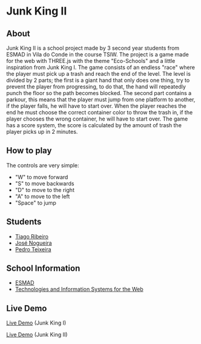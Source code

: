 # Junk King II

## About

Junk King II is a school project made by 3 second year students from ESMAD in Vila do Conde in the course TSIW. The project is a game made for the web with THREE.js with the theme "Eco-Schools" and a little inspiration from Junk King I. The game consists of an endless "race" where the player must pick up a trash and reach the end of the level. The level is divided by 2 parts; the first is a giant hand that only does one thing, try to prevent the player from progressing, to do that, the hand will repeatedly punch the floor so the path becomes blocked. The second part contains a parkour, this means that the player must jump from one platform to another, if the player falls, he will have to start over. When the player reaches the end he must choose the correct container color to throw the trash in, if the player chooses the wrong container, he will have to start over. The game has a score system, the score is calculated by the amount of trash the player picks up in 2 minutes.

## How to play

The controls are very simple:

- "W" to move forward
- "S" to move backwards
- "D" to move to the right
- "A" to move to the left
- "Space" to jump

## Students

- [Tiago Ribeiro](https://github.com/TiagoRibeiro25)
- [José Nogueira](https://github.com/JoseNogueira13)
- [Pedro Teixeira](https://github.com/pedromst2000)

## School Information

- [ESMAD](https://www.esmad.ipp.pt/)
- [Technologies and Information Systems for the Web](https://www.esmad.ipp.pt/cursos/licenciatura/663)

## Live Demo

[Live Demo](https://junk-king.netlify.app/) (Junk King I)

[Live Demo](https://junkkingii.live/) (Junk King II)
